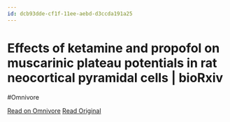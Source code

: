 ```yaml
---
id: dcb93dde-cf1f-11ee-aebd-d3ccda191a25
---
```


# Effects of ketamine and propofol on muscarinic plateau potentials in rat neocortical pyramidal cells | bioRxiv
#Omnivore

[Read on Omnivore](https://omnivore.app/me/effects-of-ketamine-and-propofol-on-muscarinic-plateau-potential-18dc14646a5)
[Read Original](https://www.biorxiv.org/content/10.1101/2024.02.14.579884v1?rss=1)

